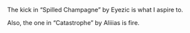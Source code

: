The kick in “Spilled Champagne” by Eyezic is what I aspire to.

  Also, the one in “Catastrophe” by Aliiias is fire.